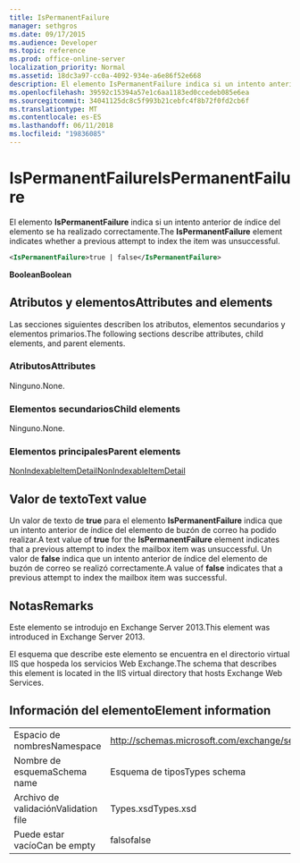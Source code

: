 ```yaml
---
title: IsPermanentFailure
manager: sethgros
ms.date: 09/17/2015
ms.audience: Developer
ms.topic: reference
ms.prod: office-online-server
localization_priority: Normal
ms.assetid: 18dc3a97-cc0a-4092-934e-a6e86f52e668
description: El elemento IsPermanentFailure indica si un intento anterior de índice del elemento se ha realizado correctamente.
ms.openlocfilehash: 39592c15394a57e1c6aa1183ed0ccedeb085e6ea
ms.sourcegitcommit: 34041125dc8c5f993b21cebfc4f8b72f0fd2cb6f
ms.translationtype: MT
ms.contentlocale: es-ES
ms.lasthandoff: 06/11/2018
ms.locfileid: "19836085"
---
```

# <a name="ispermanentfailure"></a><span data-ttu-id="bd958-103">IsPermanentFailure</span><span class="sxs-lookup"><span data-stu-id="bd958-103">IsPermanentFailure</span></span>

<span data-ttu-id="bd958-104">El elemento **IsPermanentFailure** indica si un intento anterior de índice del elemento se ha realizado correctamente.</span><span class="sxs-lookup"><span data-stu-id="bd958-104">The **IsPermanentFailure** element indicates whether a previous attempt to index the item was unsuccessful.</span></span> 
  
```XML
<IsPermanentFailure>true | false</IsPermanentFailure>
```

 <span data-ttu-id="bd958-105">**Boolean**</span><span class="sxs-lookup"><span data-stu-id="bd958-105">**Boolean**</span></span>
## <a name="attributes-and-elements"></a><span data-ttu-id="bd958-106">Atributos y elementos</span><span class="sxs-lookup"><span data-stu-id="bd958-106">Attributes and elements</span></span>

<span data-ttu-id="bd958-107">Las secciones siguientes describen los atributos, elementos secundarios y elementos primarios.</span><span class="sxs-lookup"><span data-stu-id="bd958-107">The following sections describe attributes, child elements, and parent elements.</span></span>
  
### <a name="attributes"></a><span data-ttu-id="bd958-108">Atributos</span><span class="sxs-lookup"><span data-stu-id="bd958-108">Attributes</span></span>

<span data-ttu-id="bd958-109">Ninguno.</span><span class="sxs-lookup"><span data-stu-id="bd958-109">None.</span></span>
  
### <a name="child-elements"></a><span data-ttu-id="bd958-110">Elementos secundarios</span><span class="sxs-lookup"><span data-stu-id="bd958-110">Child elements</span></span>

<span data-ttu-id="bd958-111">Ninguno.</span><span class="sxs-lookup"><span data-stu-id="bd958-111">None.</span></span>
  
### <a name="parent-elements"></a><span data-ttu-id="bd958-112">Elementos principales</span><span class="sxs-lookup"><span data-stu-id="bd958-112">Parent elements</span></span>

[<span data-ttu-id="bd958-113">NonIndexableItemDetail</span><span class="sxs-lookup"><span data-stu-id="bd958-113">NonIndexableItemDetail</span></span>](nonindexableitemdetail.md)
  
## <a name="text-value"></a><span data-ttu-id="bd958-114">Valor de texto</span><span class="sxs-lookup"><span data-stu-id="bd958-114">Text value</span></span>

<span data-ttu-id="bd958-115">Un valor de texto de **true** para el elemento **IsPermanentFailure** indica que un intento anterior de índice del elemento de buzón de correo ha podido realizar.</span><span class="sxs-lookup"><span data-stu-id="bd958-115">A text value of **true** for the **IsPermanentFailure** element indicates that a previous attempt to index the mailbox item was unsuccessful.</span></span> <span data-ttu-id="bd958-116">Un valor de **false** indica que un intento anterior de índice del elemento de buzón de correo se realizó correctamente.</span><span class="sxs-lookup"><span data-stu-id="bd958-116">A value of **false** indicates that a previous attempt to index the mailbox item was successful.</span></span> 
  
## <a name="remarks"></a><span data-ttu-id="bd958-117">Notas</span><span class="sxs-lookup"><span data-stu-id="bd958-117">Remarks</span></span>

<span data-ttu-id="bd958-118">Este elemento se introdujo en Exchange Server 2013.</span><span class="sxs-lookup"><span data-stu-id="bd958-118">This element was introduced in Exchange Server 2013.</span></span>
  
<span data-ttu-id="bd958-119">El esquema que describe este elemento se encuentra en el directorio virtual IIS que hospeda los servicios Web Exchange.</span><span class="sxs-lookup"><span data-stu-id="bd958-119">The schema that describes this element is located in the IIS virtual directory that hosts Exchange Web Services.</span></span>
  
## <a name="element-information"></a><span data-ttu-id="bd958-120">Información del elemento</span><span class="sxs-lookup"><span data-stu-id="bd958-120">Element information</span></span>

|||
|:-----|:-----|
|<span data-ttu-id="bd958-121">Espacio de nombres</span><span class="sxs-lookup"><span data-stu-id="bd958-121">Namespace</span></span>  <br/> |http://schemas.microsoft.com/exchange/services/2006/types  <br/> |
|<span data-ttu-id="bd958-122">Nombre de esquema</span><span class="sxs-lookup"><span data-stu-id="bd958-122">Schema name</span></span>  <br/> |<span data-ttu-id="bd958-123">Esquema de tipos</span><span class="sxs-lookup"><span data-stu-id="bd958-123">Types schema</span></span>  <br/> |
|<span data-ttu-id="bd958-124">Archivo de validación</span><span class="sxs-lookup"><span data-stu-id="bd958-124">Validation file</span></span>  <br/> |<span data-ttu-id="bd958-125">Types.xsd</span><span class="sxs-lookup"><span data-stu-id="bd958-125">Types.xsd</span></span>  <br/> |
|<span data-ttu-id="bd958-126">Puede estar vacío</span><span class="sxs-lookup"><span data-stu-id="bd958-126">Can be empty</span></span>  <br/> |<span data-ttu-id="bd958-127">falso</span><span class="sxs-lookup"><span data-stu-id="bd958-127">false</span></span>  <br/> |
   

